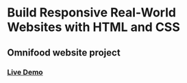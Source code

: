 # Build Responsive Real-World Websites with HTML and CSS

## Omnifood website project

### [Live Demo](https://omnifood-daher29.netlify.app/)
